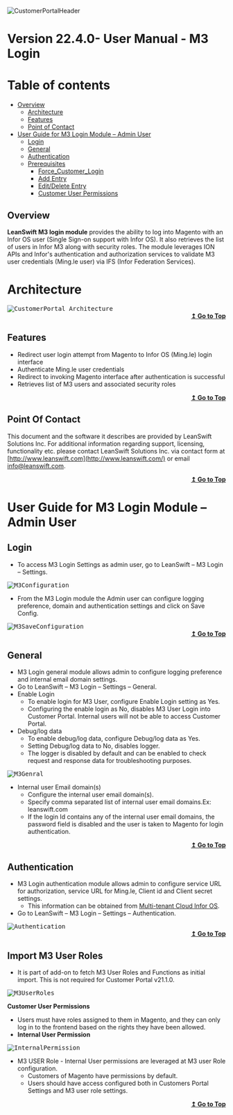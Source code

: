 ![CustomerPortalHeader](/Customerportal/src/images/customer-portal/front-end-user/CP_banner.jpg)

# **Version 22.4.0- User Manual - M3 Login**

# Table of contents

<div id = "toc"></div>

- [Overview](#Overview)
    - [Architecture](#Architecture)
    - [Features](#Features)
    - [Point of Contact](#Point_of_Contact)
- [User Guide for M3 Login Module – Admin User](#User_Guide_for_M3_Login_Module_Admin_User)
  - [Login](#Login)
  - [General](#General)
  - [Authentication](#Authentication)
  - [Prerequisites](#Prerequisites)
	- [Force_Customer_Login](#Force_Customer_Login)
	- [Add Entry](#Add_Entry)
	- [Edit/Delete Entry](#Edit_Delete_Entry)
	- [Customer User Permissions](#Customer_User_Permissions)

## Overview

<div id = "overview"> </div>

**LeanSwift M3 login module**  provides the ability to log into Magento with an Infor OS user (Single Sign-on support with Infor OS). It also retrieves the list of users in Infor M3 along with security roles. The module leverages ION APIs and Infor's authentication and authorization services to validate M3 user credentials (Ming.le user) via IFS (Infor Federation Services).

# Architecture

<div id = "architecture"></div>

<kbd>
<kbd><img alt="CustomerPortal_Architecture" src="../../../images/customer-portal/admin-user/CustomerPortal_Architecture.jpg"></kbd>
</kbd>

<div align="right">
<b>
 <a href="#toc">↥ Go to Top</a>
</b>
</div>

## Features

- Redirect user login attempt from Magento to Infor OS (Ming.le) login interface
- Authenticate Ming.le user credentials
- Redirect to invoking Magento interface after authentication is successful
- Retrieves list of M3 users and associated security roles

<div align="right">
<b>
 <a href="#toc">↥ Go to Top</a>
</b>
</div>

## Point Of Contact

This document and the software it describes are provided by LeanSwift Solutions Inc. For additional information regarding support, licensing, functionality etc. please contact LeanSwift Solutions Inc. via contact form at [http://www.leanswift.com](http://www.leanswift.com/) or email [info@leanswift.com](mailto:info@leanswift.com).

<div align="right">
<b>
 <a href="#toc">↥ Go to Top</a>
</b>
</div>

# User Guide for M3 Login Module – Admin User

<div id = "Login"> </div>

## Login

- To access M3 Login Settings as admin user, go to LeanSwift – M3 Login – Settings.

<kbd>
<kbd><img alt="M3Configuration" src="../../../images/add-ons/m3-login/22.4.0/M3Configuration.png"></kbd>
</kbd>

- From the M3 Login module the Admin user can configure logging preference, domain and authentication settings and click on Save Config.

<kbd>
<kbd><img alt="M3SaveConfiguration" src="../../../images/add-ons/m3-login/22.4.0/M3SaveConfiguration.png"></kbd>
</kbd>

<div align="right">
<b>
 <a href="#toc">↥ Go to Top</a>
</b>
</div>

## General

- M3 Login general module allows admin to configure logging preference and internal email domain settings.
- Go to LeanSwift – M3 Login – Settings – General.
- Enable Login
  - To enable login for M3 User, configure Enable Login setting as Yes.
  - Configuring the enable login as No, disables M3 User Login into Customer Portal. Internal users will not be able to access Customer Portal.
- Debug/log data
  - To enable debug/log data, configure Debug/log data as Yes.
  - Setting Debug/log data to No, disables logger.
  - The logger is disabled by default and can be enabled to check request and response data for troubleshooting purposes.

<kbd>
<kbd><img alt="M3Genral" src="../../../images/add-ons/m3-login/22.4.0/M3Genral.png"></kbd>
</kbd>

- Internal user Email domain(s)
  - Configure the internal user email domain(s).
  - Specify comma separated list of internal user email domains.Ex: leanswift.com
  - If the login Id contains any of the internal user email domains, the password field is disabled and the user is taken to Magento for login authentication.

<div align="right">
<b>
 <a href="#toc">↥ Go to Top</a>
</b>
</div>

## Authentication

- M3 Login authentication module allows admin to configure service URL for authorization, service URL for Ming.le, Client id and Client secret settings.
  - This information can be obtained from [Multi-tenant Cloud Infor OS](https://www.infor.com/resources/infor-ming-le).
- Go to LeanSwift – M3 Login – Settings – Authentication.

<kbd>
<kbd><img alt="Authentication" src="../../../images/add-ons/m3-login/22.4.0/Authentication.png"></kbd>
</kbd>

<div align="right">
<b>
 <a href="#toc">↥ Go to Top</a>
</b>
</div>

## Import M3 User Roles

- It is part of add-on to fetch M3 User Roles and Functions as initial import. This is not required for Customer Portal v21.1.0.

<kbd>
<kbd><img alt="M3UserRoles" src="../../../images/add-ons/m3-login/22.4.0/M3UserRoles.png"></kbd>
</kbd>

**Customer User Permissions**

- Users must have roles assigned to them in Magento, and they can only log in to the frontend based on the rights they have been allowed.
- **Internal User Permission**

<kbd>
<kbd><img alt="InternalPermission" src="../../../images/add-ons/m3-login/22.4.0/InternalPermission.png"></kbd>
</kbd>

- M3 USER Role - Internal User permissions are leveraged at M3 user Role configuration.
  - Customers of Magento have permissions by default.
  - Users should have access configured both in Customers Portal Settings and M3 user role settings.

<div align="right">
<b>
 <a href="#toc">↥ Go to Top</a>
</b>
</div>
